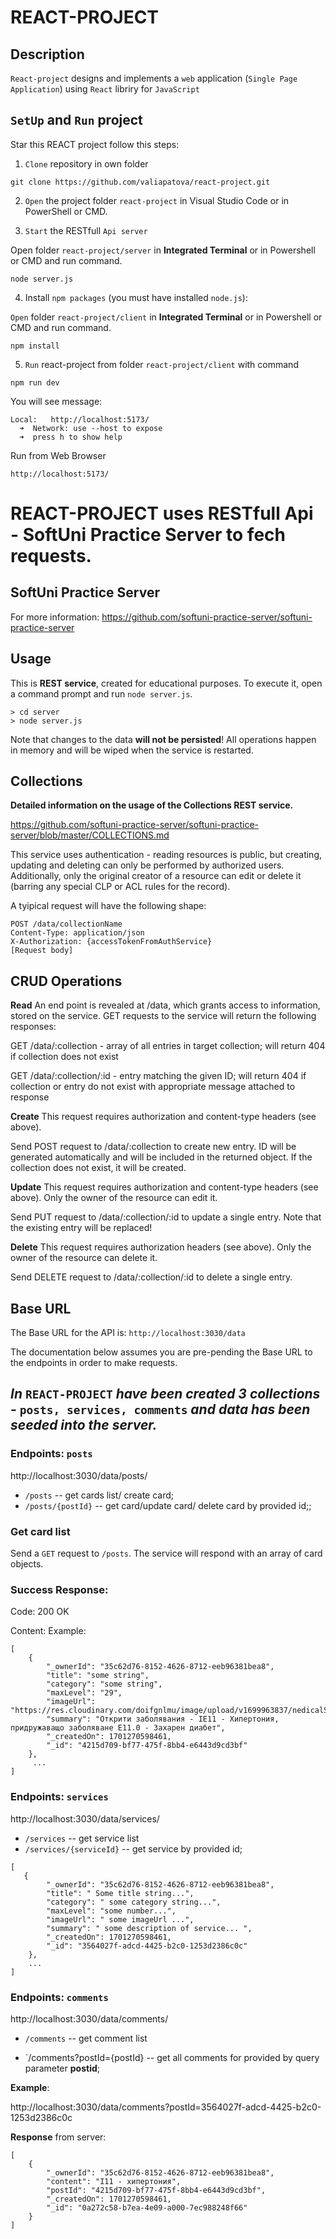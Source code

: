 # REACT-PROJECT

## Description
`React-project` designs and implements a `web` application (`Single Page Application`) using `React` libriry for `JavaScript`

## `SetUp` and `Run` project

Star this REACT project follow this steps:

1. `Clone` repository in own folder
```
git clone https://github.com/valiapatova/react-project.git
```

2. `Open` the project folder `react-project` in Visual Studio Code or in PowerShell or CMD.


3. `Start` the RESTfull `Api server`


Open folder `react-project/server` in **Integrated Terminal**  or in Powershell or CMD and  run command.
```
node server.js
```

4. Install `npm packages` (you must have installed `node.js`):

`Open` folder `react-project/client` in **Integrated Terminal** or in Powershell or CMD and  run command.
```
npm install
```

5. `Run` react-project from folder `react-project/client` with command
```
npm run dev
```

You will see message:
```
Local:   http://localhost:5173/
  ➜  Network: use --host to expose
  ➜  press h to show help
```

Run from Web Browser
```
http://localhost:5173/
```



# REACT-PROJECT uses **RESTfull Api** - **SoftUni Practice Server** to fech requests.

## SoftUni Practice Server

For more information: https://github.com/softuni-practice-server/softuni-practice-server

## Usage

This is **REST service**, created for educational purposes. To execute it, open a command prompt and run `node server.js`.

```
> cd server
> node server.js
```

Note that changes to the data **will not be persisted**! All operations happen in memory and will be wiped when the service is restarted.

## Collections

**Detailed information on the usage of the Collections REST service.**

https://github.com/softuni-practice-server/softuni-practice-server/blob/master/COLLECTIONS.md

This service uses authentication - reading resources is public, but creating, updating and deleting can only be performed by authorized users. Additionally, only the original creator of a resource can edit or delete it (barring any special CLP or ACL rules for the record).

A tyipical request will have the following shape:

```
POST /data/collectionName
Content-Type: application/json
X-Authorization: {accessTokenFromAuthService}
[Request body]
```

## CRUD Operations

**Read**
An end point is revealed at /data, which grants access to information, stored on the service. GET requests to the service will return the following responses:

GET /data/:collection - array of all entries in target collection; will return 404 if collection does not exist

GET /data/:collection/:id - entry matching the given ID; will return 404 if collection or entry do not exist with appropriate message attached to response

**Create**
This request requires authorization and content-type headers (see above).

Send POST request to /data/:collection to create new entry. ID will be generated automatically and will be included in the returned object. If the collection does not exist, it will be created.

**Update**
This request requires authorization and content-type headers (see above). Only the owner of the resource can edit it.

Send PUT request to /data/:collection/:id to update a single entry. Note that the existing entry will be replaced!

**Delete**
This request requires authorization headers (see above). Only the owner of the resource can delete it.

Send DELETE request to /data/:collection/:id to delete a single entry.


## Base URL

The Base URL for the API is: `http://localhost:3030/data`

The documentation below assumes you are pre-pending the Base URL to the endpoints in order to make requests.


## ***In*** `REACT-PROJECT` ***have been created  3 collections*** - `posts, services, comments` ***and data has been **seeded** into the server.***

### Endpoints: `posts`

http://localhost:3030/data/posts/ 

- `/posts` -- get cards list/ create card;
- `/posts/{postId}` -- get card/update card/ delete card by provided id;;

### Get card list

Send a `GET` request to `/posts`. The service will respond with an array of card objects.

### Success Response:

Code: 200 OK

Content:
Example:

```
[
    {
        "_ownerId": "35c62d76-8152-4626-8712-eeb96381bea8",
        "title": "some string",
        "category": "some string",
        "maxLevel": "29",
        "imageUrl": "https://res.cloudinary.com/doifgnlmu/image/upload/v1699963837/nedicalSimbol2_tttmlq.png",
        "summary": "Открити заболявания - IE11 - Хипертония, придружаващо заболяване E11.0 - Захарен диабет",
        "_createdOn": 1701270598461,
        "_id": "4215d709-bf77-475f-8bb4-e6443d9cd3bf"
    },
     ...
]
```

### Endpoints: `services`

http://localhost:3030/data/services/ 

- `/services` -- get service list  
- `/services/{serviceId}` -- get service by provided id;

```
[
   {
        "_ownerId": "35c62d76-8152-4626-8712-eeb96381bea8",
        "title": " Some title string...",
        "category": " some category string...",
        "maxLevel": "some number...",
        "imageUrl": " some imageUrl ...",
        "summary": " some description of service... ",
        "_createdOn": 1701270598461,
        "_id": "3564027f-adcd-4425-b2c0-1253d2386c0c"
    },
    ...
]
```

### Endpoints: `comments`

http://localhost:3030/data/comments/ 

- `/comments` -- get comment list  

- `/comments?postId={postId} -- get all comments for provided by query parameter **postid**;

**Example**:

http://localhost:3030/data/comments?postId=3564027f-adcd-4425-b2c0-1253d2386c0c


**Response** from server:

```
[
    {
        "_ownerId": "35c62d76-8152-4626-8712-eeb96381bea8",
        "content": "I11 - хипертония",
        "postId": "4215d709-bf77-475f-8bb4-e6443d9cd3bf",
        "_createdOn": 1701270598461,
        "_id": "0a272c58-b7ea-4e09-a000-7ec988248f66"
    }
]
```
